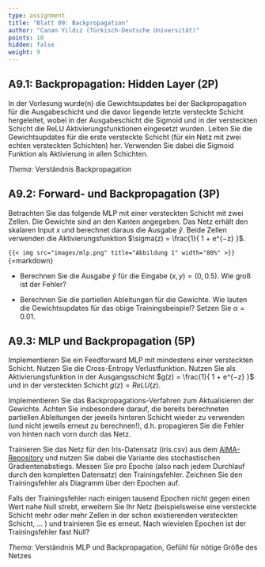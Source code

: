```yaml
---
type: assignment
title: "Blatt 09: Backpropagation"
author: "Canan Yıldız (Türkisch-Deutsche Universität)"
points: 10
hidden: false
weight: 9
---
```



## A9.1: Backpropagation: Hidden Layer (2P)

In der Vorlesung wurde(n) die Gewichtsupdates bei der Backpropagation für die Ausgabeschicht und die davor liegende letzte versteckte Schicht hergeleitet, wobei in der Ausgabeschicht die Sigmoid und in der versteckten Schicht die ReLU Aktivierungsfunktionen eingesetzt wurden.
Leiten Sie die Gewichtsupdates für die erste versteckte Schicht (für ein Netz mit zwei echten versteckten Schichten) her. Verwenden Sie dabei die Sigmoid Funktion als Aktivierung in allen Schichten.

*Thema*: Verständnis Backpropagation


## A9.2: Forward- und Backpropagation (3P)

Betrachten Sie das folgende MLP mit einer versteckten Schicht mit zwei Zellen. Die Gewichte sind an den Kanten angegeben. Das Netz erhält den skalaren Input $x$ und berechnet daraus die Ausgabe $\hat{y}$. Beide Zellen verwenden die Aktivierungsfunktion
$\sigma(z) = \frac{1}{ 1 + e^{−z} }$.

`{{< img src="images/mlp.png" title="Abbildung 1" width="80%" >}}`{=markdown}

*   Berechnen Sie die Ausgabe $\hat{y}$ für die Eingabe $(x,y)=(0, 0.5)$. Wie groß ist der Fehler?

*   Berechnen Sie die partiellen Ableitungen für die Gewichte. Wie lauten die Gewichtsupdates für das obige Trainingsbeispiel? Setzen Sie $\alpha = 0.01$.


## A9.3: MLP und Backpropagation (5P)

Implementieren Sie ein Feedforward MLP mit mindestens einer versteckten Schicht. Nutzen Sie die Cross-Entropy Verlustfunktion. Nutzen Sie als Aktivierungsfunktion in der Ausgangsschicht $g(z) = \frac{1}{ 1 + e^{−z} }$ und in der versteckten Schicht $g(z) = ReLU(z)$.

Implementieren Sie das Backpropagations-Verfahren zum Aktualisieren der Gewichte. Achten Sie insbesondere darauf, die bereits berechneten partiellen Ableitungen der jeweils hinteren Schicht wieder zu verwenden (und nicht jeweils erneut zu berechnen!), d.h. propagieren Sie die Fehler von hinten nach vorn durch das Netz.

Trainieren Sie das Netz für den Iris-Datensatz (iris.csv) aus dem [AIMA-Repository](https://github.com/aimacode/aima-data) und nutzen Sie dabei die Variante des stochastischen Gradientenabstiegs. Messen Sie pro Epoche (also nach jedem Durchlauf durch den kompletten Datensatz) den Trainingsfehler. Zeichnen Sie den Trainingsfehler als Diagramm über den Epochen auf.

Falls der Trainingsfehler nach einigen tausend Epochen nicht gegen einen Wert nahe Null strebt, erweitern Sie Ihr Netz (beispielsweise eine versteckte Schicht mehr oder mehr Zellen in der schon existierenden versteckten Schicht, ... ) und trainieren Sie es erneut. Nach wievielen Epochen ist der Trainingsfehler fast Null?

*Thema*: Verständnis MLP und Backpropagation, Gefühl für nötige Größe des Netzes